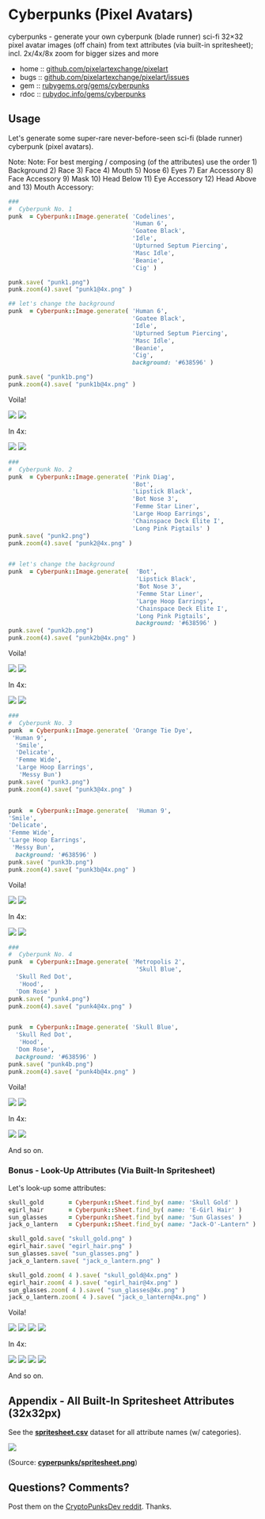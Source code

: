 # Cyberpunks (Pixel Avatars)


cyberpunks - generate your own cyberpunk (blade runner) sci-fi 32×32 pixel avatar images (off chain) from text attributes (via built-in spritesheet); incl. 2x/4x/8x zoom for bigger sizes and more



* home  :: [github.com/pixelartexchange/pixelart](https://github.com/pixelartexchange/pixelart)
* bugs  :: [github.com/pixelartexchange/pixelart/issues](https://github.com/pixelartexchange/pixelart/issues)
* gem   :: [rubygems.org/gems/cyberpunks](https://rubygems.org/gems/cyberpunks)
* rdoc  :: [rubydoc.info/gems/cyberpunks](http://rubydoc.info/gems/cyberpunks)




##  Usage

Let's generate some super-rare never-before-seen sci-fi (blade runner)
cyberpunk (pixel avatars).

Note: Note:  For best merging / composing (of the attributes)
use the order 1) Background 2) Race 3) Face 4) Mouth 5) Nose 6) Eyes 7) Ear Accessory 8) Face Accessory 9) Mask 10) Head Below 11) Eye Accessory 12) Head Above and 13) Mouth Accessory:

```ruby
###
#  Cyberpunk No. 1
punk  = Cyberpunk::Image.generate( 'Codelines',
                                   'Human 6',
                                   'Goatee Black',
                                   'Idle',
                                   'Upturned Septum Piercing',
                                   'Masc Idle',
                                   'Beanie',
                                   'Cig' )

punk.save( "punk1.png")
punk.zoom(4).save( "punk1@4x.png" )

## let's change the background
punk  = Cyberpunk::Image.generate( 'Human 6',
                                   'Goatee Black',
                                   'Idle',
                                   'Upturned Septum Piercing',
                                   'Masc Idle',
                                   'Beanie',
                                   'Cig',
                                   background: '#638596' )

punk.save( "punk1b.png")
punk.zoom(4).save( "punk1b@4x.png" )
```

Voila!

![](https://github.com/pixelartexchange/pixelart/raw/master/cyberpunks/i/punk1.png)
![](https://github.com/pixelartexchange/pixelart/raw/master/cyberpunks/i/punk1b.png)

In 4x:

![](https://github.com/pixelartexchange/pixelart/raw/master/cyberpunks/i/punk1@4x.png)
![](https://github.com/pixelartexchange/pixelart/raw/master/cyberpunks/i/punk1b@4x.png)



```ruby
###
#  Cyberpunk No. 2
punk  = Cyberpunk::Image.generate( 'Pink Diag',
                                   'Bot',
                                   'Lipstick Black',
                                   'Bot Nose 3',
                                   'Femme Star Liner',
                                   'Large Hoop Earrings',
                                   'Chainspace Deck Elite I',
                                   'Long Pink Pigtails' )
punk.save( "punk2.png")
punk.zoom(4).save( "punk2@4x.png" )


## let's change the background
punk  = Cyberpunk::Image.generate(  'Bot',
                                    'Lipstick Black',
                                    'Bot Nose 3',
                                    'Femme Star Liner',
                                    'Large Hoop Earrings',
                                    'Chainspace Deck Elite I',
                                    'Long Pink Pigtails',
                                    background: '#638596' )
punk.save( "punk2b.png")
punk.zoom(4).save( "punk2b@4x.png" )
```

Voila!

![](https://github.com/pixelartexchange/pixelart/raw/master/cyberpunks/i/punk2.png)
![](https://github.com/pixelartexchange/pixelart/raw/master/cyberpunks/i/punk2b.png)

In 4x:

![](https://github.com/pixelartexchange/pixelart/raw/master/cyberpunks/i/punk2@4x.png)
![](https://github.com/pixelartexchange/pixelart/raw/master/cyberpunks/i/punk2b@4x.png)


```ruby
###
#  Cyberpunk No. 3
punk  = Cyberpunk::Image.generate( 'Orange Tie Dye',
 'Human 9',
  'Smile',
  'Delicate',
  'Femme Wide',
  'Large Hoop Earrings',
   'Messy Bun')
punk.save( "punk3.png")
punk.zoom(4).save( "punk3@4x.png" )


punk  = Cyberpunk::Image.generate(  'Human 9',
'Smile',
'Delicate',
'Femme Wide',
'Large Hoop Earrings',
 'Messy Bun',
  background: '#638596' )
punk.save( "punk3b.png")
punk.zoom(4).save( "punk3b@4x.png" )
```

Voila!

![](https://github.com/pixelartexchange/pixelart/raw/master/cyberpunks/i/punk3.png)
![](https://github.com/pixelartexchange/pixelart/raw/master/cyberpunks/i/punk3b.png)

In 4x:

![](https://github.com/pixelartexchange/pixelart/raw/master/cyberpunks/i/punk3@4x.png)
![](https://github.com/pixelartexchange/pixelart/raw/master/cyberpunks/i/punk3b@4x.png)



```ruby
###
#  Cyberpunk No. 4
punk  = Cyberpunk::Image.generate( 'Metropolis 2',
                                    'Skull Blue',
  'Skull Red Dot',
   'Hood',
  'Dom Rose' )
punk.save( "punk4.png")
punk.zoom(4).save( "punk4@4x.png" )


punk  = Cyberpunk::Image.generate( 'Skull Blue',
  'Skull Red Dot',
   'Hood',
  'Dom Rose',
  background: '#638596' )
punk.save( "punk4b.png")
punk.zoom(4).save( "punk4b@4x.png" )
```

Voila!

![](https://github.com/pixelartexchange/pixelart/raw/master/cyberpunks/i/punk4.png)
![](https://github.com/pixelartexchange/pixelart/raw/master/cyberpunks/i/punk4b.png)

In 4x:

![](https://github.com/pixelartexchange/pixelart/raw/master/cyberpunks/i/punk4@4x.png)
![](https://github.com/pixelartexchange/pixelart/raw/master/cyberpunks/i/punk4b@4x.png)


And so on.


### Bonus - Look-Up Attributes (Via Built-In  Spritesheet)


Let's look-up some attributes:

```ruby
skull_gold       = Cyberpunk::Sheet.find_by( name: 'Skull Gold' )
egirl_hair       = Cyberpunk::Sheet.find_by( name: 'E-Girl Hair' )
sun_glasses      = Cyberpunk::Sheet.find_by( name: 'Sun Glasses' )
jack_o_lantern   = Cyberpunk::Sheet.find_by( name: "Jack-O'-Lantern" )

skull_gold.save( "skull_gold.png" )
egirl_hair.save( "egirl_hair.png" )
sun_glasses.save( "sun_glasses.png" )
jack_o_lantern.save( "jack_o_lantern.png" )

skull_gold.zoom( 4 ).save( "skull_gold@4x.png" )
egirl_hair.zoom( 4 ).save( "egirl_hair@4x.png" )
sun_glasses.zoom( 4 ).save( "sun_glasses@4x.png" )
jack_o_lantern.zoom( 4 ).save( "jack_o_lantern@4x.png" )
```


Voila!

![](https://github.com/pixelartexchange/pixelart/raw/master/cyberpunks/i/skull_gold.png)
![](https://github.com/pixelartexchange/pixelart/raw/master/cyberpunks/i/egirl_hair.png)
![](https://github.com/pixelartexchange/pixelart/raw/master/cyberpunks/i/sun_glasses.png)
![](https://github.com/pixelartexchange/pixelart/raw/master/cyberpunks/i/jack_o_lantern.png)

In 4x:


![](https://github.com/pixelartexchange/pixelart/raw/master/cyberpunks/i/skull_gold@4x.png)
![](https://github.com/pixelartexchange/pixelart/raw/master/cyberpunks/i/egirl_hair@4x.png)
![](https://github.com/pixelartexchange/pixelart/raw/master/cyberpunks/i/sun_glasses@4x.png)
![](https://github.com/pixelartexchange/pixelart/raw/master/cyberpunks/i/jack_o_lantern@4x.png)

And so on.




## Appendix - All Built-In Spritesheet Attributes (32x32px)

See the [**spritesheet.csv**](https://github.com/pixelartexchange/pixelart/master/cyberpunks/config/spritesheet.csv) dataset for all attribute names (w/ categories).

![](https://github.com/pixelartexchange/pixelart/raw/master/cyberpunks/config/spritesheet.png)

(Source: [**cyperpunks/spritesheet.png**](https://github.com/pixelartexchange/pixelart/master/cyberpunks/config/spritesheet.png))



## Questions? Comments?

Post them on the [CryptoPunksDev reddit](https://old.reddit.com/r/CryptoPunksDev). Thanks.
